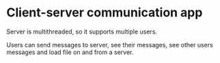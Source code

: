 # Client-server communication app

Server is multithreaded, so it supports multiple users.

Users can send messages to server, see their messages, see other users messages and load file on and from a server.